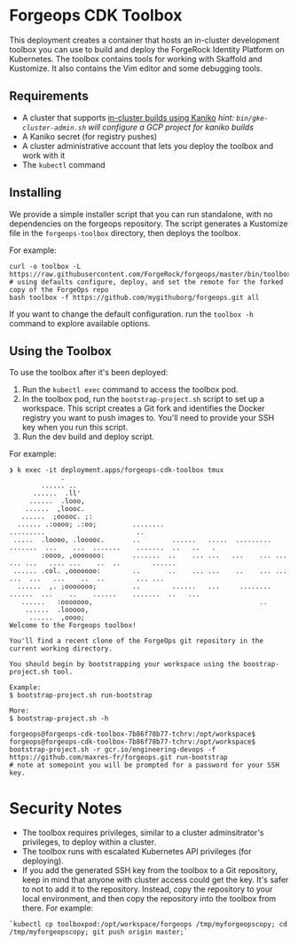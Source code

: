 # Forgeops CDK Toolbox

This deployment creates a container that hosts an in-cluster development toolbox
you can use to build and deploy the ForgeRock Identity Platform on Kubernetes.
The toolbox contains tools for working with Skaffold and Kustomize. It also 
contains the Vim editor and some debugging tools.


## Requirements

* A cluster that supports 
  [in-cluster builds using Kaniko](https://github.com/GoogleContainerTools/kaniko#running-kaniko-in-a-kubernetes-cluster) _hint: `bin/gke-cluster-admin.sh` will configure a GCP project for kaniko builds_
* A Kaniko secret (for registry pushes)
* A cluster administrative account that lets you deploy the toolbox and work 
  with it
* The `kubectl` command


## Installing

We provide a simple installer script that you can run standalone, with no 
dependencies on the forgeops repository. The script generates a Kustomize 
file in the `forgeops-toolbox` directory, then deploys the toolbox.

For example:

```
curl -o toolbox -L https://raw.githubusercontent.com/ForgeRock/forgeops/master/bin/toolbox
# using defaults configure, deploy, and set the remote for the forked copy of the ForgeOps repo
bash toolbox -f https://github.com/mygithuborg/forgeops.git all
```

If you want to change the default configuration. run the 
`toolbox -h` command to explore available options.

## Using the Toolbox

To use the toolbox after it's been deployed:

1. Run the `kubectl exec` command to access the toolbox pod.
1. In the toolbox pod, run the `bootstrap-project.sh` script to set up a 
   workspace. This script creates a Git fork and identifies the Docker registry
   you want to push images to. You'll need to provide your SSH key when you
   run this script.
1. Run the dev build and deploy script.

For example:
```
❯ k exec -it deployment.apps/forgeops-cdk-toolbox tmux
             .
        ...... ..
      ......  .ll'
     ......  .looo,
    ......  ,loooc.
   ......  ;ooooc. ;:
  ...... .:oooo; .:oo;         ........                                      .........                       ..
 .....  .loooo, .looooc.       ..        ......   .....  .........  .......  ...    ...  .......    .......  ..   ..   .
        :oooo, ,ooooooo:       .......  ..    ... ...   ...    ... ...   ... ...   .... ...    ..  ..        ......
 ...... .col. ,ooooooo:        ..       ..    ... ...    ..    ... ...       ...  ...   ...    ..  ..        ... ...
  ......  ,. ;ooooooo;         ..        ......   ...     ........   ......  ...    ..    ......    .......  ..   ...
   ......   :ooooooo,                                          ..
    ......  .looooo,
     ......  ,oooo;
Welcome to the Forgeops toolbox!

You'll find a recent clone of the ForgeOps git repository in the current working directory.

You should begin by bootstrapping your workspace using the boostrap-project.sh tool.

Example:
$ bootstrap-project.sh run-bootstrap

More:
$ bootstrap-project.sh -h

forgeops@forgeops-cdk-toolbox-7b86f78b77-tchrv:/opt/workspace$
forgeops@forgeops-cdk-toolbox-7b86f78b77-tchrv:/opt/workspace$ bootstrap-project.sh -r gcr.io/engineering-devops -f https://github.com/maxres-fr/forgeops.git run-bootstrap
# note at somepoint you will be prompted for a password for your SSH key.
```

# Security Notes

* The toolbox requires privileges, similar to a cluster adminsitrator's 
  privileges, to deploy within a cluster.
* The toolbox runs with escalated Kubernetes API privileges (for deploying).
* If you add the generated SSH key from the toolbox to a Git repository, keep in 
  mind that anyone with cluster access could get the key. It's safer to not to 
  add it to the repository. Instead, copy the repository to your local 
  environment, and then copy the repository into the toolbox from there. For 
  example:
```  
`kubectl cp toolboxpod:/opt/workspace/forgeops /tmp/myforgeopscopy; cd /tmp/myforgeopscopy; git push origin master;`
```
